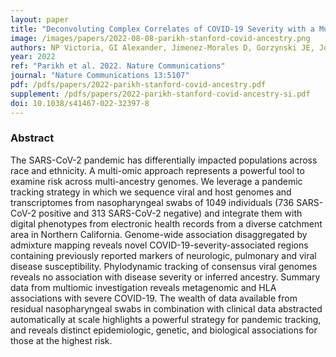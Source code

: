 ```yaml
---
layout: paper
title: "Deconvoluting Complex Correlates of COVID-19 Severity with a Multi-omic Pandemic Tracking Strategy"
image: /images/papers/2022-08-08-parikh-stanford-covid-ancestry.png
authors: NP Victoria, GI Alexander, Jimenez-Morales D, Gorzynski JE, Jong HND, Liu X, Roque J, Cepeda-Espinoza VP, Osoegawa K, Hughes C, Sutton SC, Youlton N, Joshi R, Amar D, Tanigawa Y, Russo D, Wong J, Lauzon JT, Edelson J, Montserrat DM, Kwon Y, Rubinacci S, Delaneau O, Cappello L, <ins>Kim J</ins>, Shoura MJ, Raja AN, Watson N, Hammond N, Spiteri E, Mallempati KC, Montero-Martín G, Christle J, Kim J, Kirillova A, Seo K, Huang Y, Zhao C, Moreno-Grau S, Hershman SG, Dalton KP, Zhen J, Kamm J, Bhatt KD, Isakova A, Morri M, Ranganath T, Blish CA, Rogers AJ, Nadeau K, Yang S, Blomkalns A, O’Hara R, Neff NF, DeBoever C, Szalma S, Wheeler MT, Farh K, Schroth GP, Febbo P, deSouza F, Fernandez-Vina M, Kistler A, Palacios J, Pinsky BA, Bustamante CD, Rivas MA, Ashley EA
year: 2022
ref: "Parikh et al. 2022. Nature Communications"
journal: "Nature Communications 13:5107"
pdf: /pdfs/papers/2022-parikh-stanford-covid-ancestry.pdf
supplement: /pdfs/papers/2022-parikh-stanford-covid-ancestry-si.pdf
doi: 10.1038/s41467-022-32397-8
---
```


### Abstract
The SARS-CoV-2 pandemic has differentially impacted populations across race and ethnicity. A multi-omic approach represents a powerful tool to examine risk across multi-ancestry genomes. We leverage a pandemic tracking strategy in which we sequence viral and host genomes and transcriptomes from nasopharyngeal swabs of 1049 individuals (736 SARS-CoV-2 positive and 313 SARS-CoV-2 negative) and integrate them with digital phenotypes from electronic health records from a diverse catchment area in Northern California. Genome-wide association disaggregated by admixture mapping reveals novel COVID-19-severity-associated regions containing previously reported markers of neurologic, pulmonary and viral disease susceptibility. Phylodynamic tracking of consensus viral genomes reveals no association with disease severity or inferred ancestry. Summary data from multiomic investigation reveals metagenomic and HLA associations with severe COVID-19. The wealth of data available from residual nasopharyngeal swabs in combination with clinical data abstracted automatically at scale highlights a powerful strategy for pandemic tracking, and reveals distinct epidemiologic, genetic, and biological associations for those at the highest risk.
